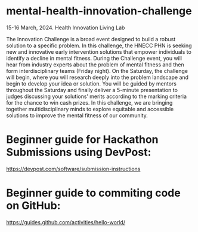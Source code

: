 # mental-health-innovation-challenge
15-16 March, 2024. Health Innovation Living Lab

The Innovation Challenge is a broad event designed to build a robust solution to a specific problem. In this challenge, the HNECC PHN is seeking new and innovative early intervention solutions that empower individuals to identify a decline in mental fitness. During the Challenge event, you will hear from industry experts about the problem of mental fitness and then form interdisciplinary teams (Friday night). On the Saturday, the challenge will begin, where you will research deeply into the problem landscape and begin to develop your idea or solution. You will be guided by mentors throughout the Saturday and finally deliver a 5-minute presentation to judges discussing your solutions’ merits according to the marking criteria for the chance to win cash prizes. In this challenge, we are bringing together multidisciplinary minds to explore equitable and accessible solutions to improve the mental fitness of our community.

# Beginner guide for Hackathon Submissions using DevPost:

https://devpost.com/software/submission-instructions

# Beginner guide to commiting code on GitHub:

https://guides.github.com/activities/hello-world/
